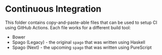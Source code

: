# Continuous Integration

This folder contains copy-and-paste-able files that can be used to setup CI using GitHub Actions. Each file works for a different build tool:

- Bower
- Spago (Legacy) - the original `spago` that was written using Haskell
- Spago (Next) - the upcoming `spago` that was written using PureScript
